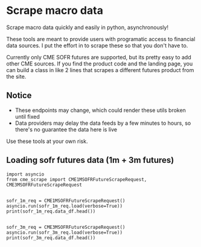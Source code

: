 # Scrape macro data
Scrape macro data quickly and easily in python, asynchronously!

These tools are meant to provide users with programatic access to financial data sources. I put the effort in to scrape these so that you don't have to.

Currently only CME SOFR futures are supported, but its pretty easy to add other CME sources. If you find the product code and the landing page, you can build a class in like 2 lines that scrapes a different futures product from the site.

## Notice
* These endpoints may change, which could render these utils broken until fixed
* Data providers may delay the data feeds by a few minutes to hours, so there's no guarantee the data here is live

Use these tools at your own risk.


## Loading sofr futures data (1m + 3m futures)
```python3
import asyncio
from cme_scrape import CME1MSOFRFutureScrapeRequest, CME3MSOFRFutureScrapeRequest


sofr_1m_req = CME1MSOFRFutureScrapeRequest()
asyncio.run(sofr_1m_req.load(verbose=True))
print(sofr_1m_req.data_df.head())


sofr_3m_req = CME3MSOFRFutureScrapeRequest()
asyncio.run(sofr_3m_req.load(verbose=True))
print(sofr_3m_req.data_df.head())

```
